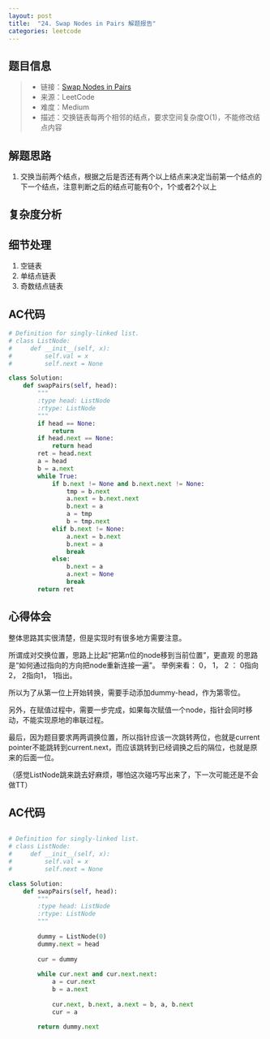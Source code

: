```yaml
---
layout: post
title:  "24. Swap Nodes in Pairs 解题报告"
categories: leetcode
---
```



## 题目信息

> * 链接：[Swap Nodes in Pairs](https://leetcode.com/problems/swap-nodes-in-pairs/description/)
> * 来源：LeetCode
> * 难度：Medium
> * 描述：交换链表每两个相邻的结点，要求空间复杂度O(1)，不能修改结点内容

## 解题思路
1. 交换当前两个结点，根据之后是否还有两个以上结点来决定当前第一个结点的下一个结点，注意判断之后的结点可能有0个，1个或者2个以上

## 复杂度分析

## 细节处理
1. 空链表
2. 单结点链表
3. 奇数结点链表

## AC代码

``` python
# Definition for singly-linked list.
# class ListNode:
#     def __init__(self, x):
#         self.val = x
#         self.next = None

class Solution:
    def swapPairs(self, head):
        """
        :type head: ListNode
        :rtype: ListNode
        """
        if head == None:
            return
        if head.next == None:
            return head
        ret = head.next
        a = head
        b = a.next
        while True:
            if b.next != None and b.next.next != None:
                tmp = b.next
                a.next = b.next.next
                b.next = a
                a = tmp
                b = tmp.next
            elif b.next != None:
                a.next = b.next
                b.next = a
                break
            else:
                b.next = a
                a.next = None
                break
        return ret

```

## 心得体会
 整体思路其实很清楚，但是实现时有很多地方需要注意。
 
 
 所谓成对交换位置，思路上比起“把第n位的node移到当前位置”，更直观   的思路是“如何通过指向的方向把node重新连接一遍”。 举例来看： 0， 1， 2 ： 0指向2， 2指向1， 1指出。
 
 

 所以为了从第一位上开始转换，需要手动添加dummy-head，作为第零位。   
 
 

 另外，在赋值过程中，需要一步完成，如果每次赋值一个node，指针会同时移动，不能实现原地的串联过程。  
 
 
 
 最后，因为题目要求两两调换位置，所以指针应该一次跳转两位，也就是current  pointer不能跳转到current.next，而应该跳转到已经调换之后的隔位，也就是原来的后面一位。  
 
 
 （感觉ListNode跳来跳去好麻烦，哪怕这次碰巧写出来了，下一次可能还是不会做TT）   


## AC代码

``` python

# Definition for singly-linked list.
# class ListNode:
#     def __init__(self, x):
#         self.val = x
#         self.next = None

class Solution:
    def swapPairs(self, head):
        """
        :type head: ListNode
        :rtype: ListNode
        """
        
        dummy = ListNode(0)
        dummy.next = head
        
        cur = dummy
        
        while cur.next and cur.next.next:
            a = cur.next
            b = a.next
            
            cur.next, b.next, a.next = b, a, b.next            
            cur = a
            
        return dummy.next

```



[jekyll-docs]: https://jekyllrb.com/docs/home
[jekyll-gh]:   https://github.com/jekyll/jekyll
[jekyll-talk]: https://talk.jekyllrb.com/

